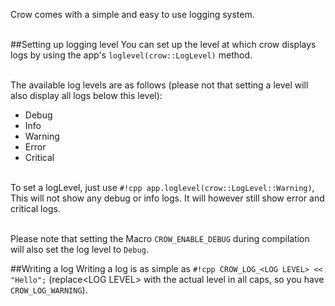 Crow comes with a simple and easy to use logging system.<br><br>

##Setting up logging level
You can set up the level at which crow displays logs by using the app's `loglevel(crow::LogLevel)` method.<br><br>

The available log levels are as follows (please not that setting a level will also display all logs below this level):

- Debug
- Info
- Warning
- Error
- Critical
<br><br>

To set a logLevel, just use `#!cpp app.loglevel(crow::LogLevel::Warning)`, This will not show any debug or info logs. It will however still show error and critical logs.<br><br>

Please note that setting the Macro `CROW_ENABLE_DEBUG` during compilation will also set the log level to `Debug`.

##Writing a log
Writing a log is as simple as `#!cpp CROW_LOG_<LOG LEVEL> << "Hello";` (replace&lt;LOG LEVEL&gt; with the actual level in all caps, so you have `CROW_LOG_WARNING`).
